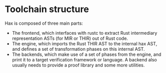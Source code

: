 # Toolchain structure

Hax is composed of three main parts:

* The frontend, which interfaces with rustc to extract Rust intermediary representation ASTs (for MIR or THIR) out of Rust code.
* The engine, which imports the Rust THIR AST to the internal hax AST, and defines a set of transformation phases on this internal AST.
* The backends, which make use of a set of phases from the engine, and print it to a target verification framework or language. A backend also usually needs to provide a proof library and some more utilities.
